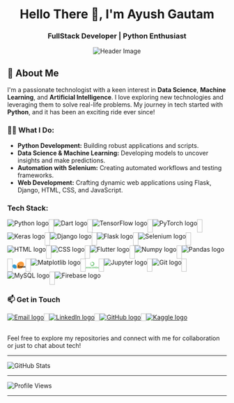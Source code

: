 <h1 align="center">Hello There 🤙, I'm Ayush Gautam</h1>

<h3 align="center"> FullStack Developer | Python Enthusiast </h3>

<p align="center">
  <img src="https://raw.githubusercontent.com/halfrost/halfrost/master/icons/header_.png" alt="Header Image"/>
</p>

## 🚀 About Me
I'm a passionate technologist with a keen interest in **Data Science**, **Machine Learning**, and **Artificial Intelligence**. I love exploring new technologies and leveraging them to solve real-life problems. My journey in tech started with **Python**, and it has been an exciting ride ever since!

### 🧑‍💻 What I Do:
- **Python Development:** Building robust applications and scripts.
- **Data Science & Machine Learning:** Developing models to uncover insights and make predictions.
- **Automation with Selenium:** Creating automated workflows and testing frameworks.
- **Web Development:** Crafting dynamic web applications using Flask, Django, HTML, CSS, and JavaScript.

### Tech Stack:
<div align="left" style="display: flex; flex-wrap: wrap;">
  <img src="https://skillicons.dev/icons?i=py" height="30" alt="Python logo" />
  <img width="12" />
  <img src="https://skillicons.dev/icons?i=dart" height="30" alt="Dart logo" />
  <img width="12" />
  <img src="https://skillicons.dev/icons?i=tensorflow" height="30" alt="TensorFlow logo" />
  <img width="12" />
  <img src="https://skillicons.dev/icons?i=pytorch" height="30" alt="PyTorch logo" />
  <img width="12" />
  <img src="https://upload.wikimedia.org/wikipedia/commons/a/ae/Keras_logo.svg" height="30" alt="Keras logo" />
  <img width="12" />
  <img src="https://skillicons.dev/icons?i=django" height="30" alt="Django logo" />
  <img width="12" />
  <img src="https://skillicons.dev/icons?i=flask" height="30" alt="Flask logo" />
  <img width="12" />
  <img src="https://skillicons.dev/icons?i=selenium" height="30" alt="Selenium logo" />
  <img width="12" />
  <img src="https://skillicons.dev/icons?i=html" height="30" alt="HTML logo" />
  <img width="12" />
  <img src="https://skillicons.dev/icons?i=css" height="30" alt="CSS logo" />
  <img width="12" />
  <img src="https://skillicons.dev/icons?i=flutter" height="30" alt="Flutter logo" />
  <img width="12" />
  <img src="https://cdn.jsdelivr.net/gh/devicons/devicon/icons/numpy/numpy-original.svg" height="30" alt="Numpy logo" />
  <img width="12" />
  <img src="https://cdn.jsdelivr.net/gh/devicons/devicon/icons/pandas/pandas-original.svg" height="30" alt="Pandas logo" />
  <img width="12" />
  <img src="https://github.com/devicons/devicon/blob/master/icons/scikitlearn/scikitlearn-original.svg" height="30" alt="Scikit-learn logo" />
  <img width="12" />
  <img src="https://cdn.jsdelivr.net/gh/devicons/devicon/icons/matplotlib/matplotlib-original.svg" height="30" alt="Matplotlib logo" />
  <img width="12" />
  <img src="https://github.com/devicons/devicon/blob/master/icons/anaconda/anaconda-original-wordmark.svg" height="30" alt="Conda logo" />
  <img width="12" />
  <img src="https://cdn.jsdelivr.net/gh/devicons/devicon/icons/jupyter/jupyter-original.svg" height="30" alt="Jupyter logo" />
  <img width="12" />
  <img src="https://skillicons.dev/icons?i=git" height="30" alt="Git logo" />
  <img width="12" />
  <img src="https://skillicons.dev/icons?i=mysql" height="30" alt="MySQL logo" />
  <img width="12" />
  <img src="https://skillicons.dev/icons?i=firebase" height="30" alt="Firebase logo" />
</div>

### 📫 Get in Touch
<div align="left" style="display: flex; flex-wrap: wrap;">
  <a href="mailto:choubey.anubhav253@gmail.com">
    <img src="https://skillicons.dev/icons?i=gmail" height="30" alt="Email logo" />
  </a>
  <img width="12" />
  <a href="https://www.linkedin.com/in/anubhav-choubey/">
    <img src="https://skillicons.dev/icons?i=linkedin" height="30" alt="LinkedIn logo" />
  </a>
  <img width="12" />
  <a href="https://github.com/LazyyVenom">
    <img src="https://skillicons.dev/icons?i=github" height="30" alt="GitHub logo" />
  </a>
  <img width="12" />
  <a href="https://www.kaggle.com/choubeyanubhav">
    <img src="https://cdn.jsdelivr.net/gh/devicons/devicon/icons/kaggle/kaggle-original.svg" height="28" alt="Kaggle logo" />
  </a>
</div>
<br>

Feel free to explore my repositories and connect with me for collaboration or just to chat about tech!

---
![GitHub Stats](https://streak-stats.demolab.com?user=Ayushgautam16&theme=tokyonight&hide_border=true&border_radius=5&card_width=800)

---

![Profile Views](https://komarev.com/ghpvc/?username=Ayushgautam16)

---


